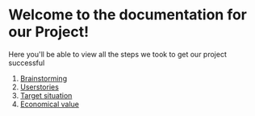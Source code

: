 # Welcome to the documentation for our Project!

Here you'll be able to view all the steps we took to get our project successful

1. [Brainstorming](./Brainstorming.md)
2. [Userstories](./Userstories.md)
3. [Target situation](Project_goal.md)
4. [Economical value](economical_value.md)
